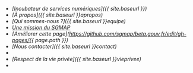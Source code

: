 - <i class="large home icon"/> [Incubateur de services numériques]({{ site.baseurl }})
- <i class="large idea icon"/> [À propos]({{ site.baseurl }}apropos)
- <i class="large users icon"/> [Qui sommes-nous ?]({{ site.baseurl }}equipe)
- <i class="large university icon"/> [Une mission du SGMAP](http://modernisation.gouv.fr)
- <i class="large write icon"/> [Améliorer cette page](https://github.com/sgmap/beta.gouv.fr/edit/gh-pages/{{ page.path }})
- <i class="large mail icon"/> [Nous contacter]({{ site.baseurl }}contact)
- <i class="placeholder"/>
- <i class="large privacy icon"/> [Respect de la vie privée]({{ site.baseurl }}vieprivee)
- <i class="placeholder"/>